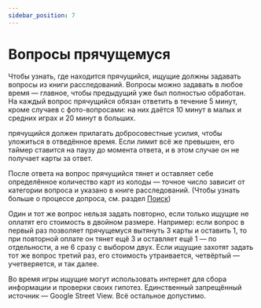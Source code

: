 ```yaml
---
sidebar_position: 7
---
```


# Вопросы прячущемуся

Чтобы узнать, где находится прячущийся, ищущие должны задавать вопросы из книги расследований. Вопросы можно задавать в любое время — главное, чтобы предыдущий уже был полностью обработан. На каждый вопрос прячущийся обязан ответить в течение 5 минут, кроме случаев с фото-вопросами: на них даётся 10 минут в малых и средних играх и 20 минут в больших.

прячущийся должен прилагать добросовестные усилия, чтобы уложиться в отведённое время. Если лимит всё же превышен, его таймер ставится на паузу до момента ответа, и в этом случае он не получает карты за ответ.

После ответа на вопрос прячущийся тянет и оставляет себе определённое количество карт из колоды — точное число зависит от категории вопроса и указано в книге расследований. (Чтобы узнать больше о процессе допроса, см. раздел [Поиск](../seeking))

Один и тот же вопрос нельзя задать повторно, если только ищущие не оплатят его стоимость в двойном размере. Например: если вопрос в первый раз позволяет прячущемуся вытянуть 3 карты и оставить 1, то при повторной оплате он тянет ещё 3 и оставляет ещё 1 — по отдельности, а не 6 сразу с выбором двух.
Если ищущие захотят задать тот же вопрос третий раз, его стоимость утраивается, четвёртый — учетверяется, и так далее.

Во время игры ищущие могут использовать интернет для сбора информации и проверки своих гипотез.
Единственный запрещённый источник — Google Street View. Всё остальное допустимо.
